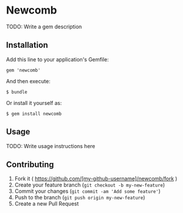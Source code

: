 # Newcomb

TODO: Write a gem description

## Installation

Add this line to your application's Gemfile:

    gem 'newcomb'

And then execute:

    $ bundle

Or install it yourself as:

    $ gem install newcomb

## Usage

TODO: Write usage instructions here

## Contributing

1. Fork it ( https://github.com/[my-github-username]/newcomb/fork )
2. Create your feature branch (`git checkout -b my-new-feature`)
3. Commit your changes (`git commit -am 'Add some feature'`)
4. Push to the branch (`git push origin my-new-feature`)
5. Create a new Pull Request
